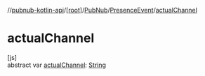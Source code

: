 //[pubnub-kotlin-api](../../../../index.md)/[[root]](../../index.md)/[PubNub](../index.md)/[PresenceEvent](index.md)/[actualChannel](actual-channel.md)

# actualChannel

[js]\
abstract var [actualChannel](actual-channel.md): [String](https://kotlinlang.org/api/latest/jvm/stdlib/kotlin/-string/index.html)
